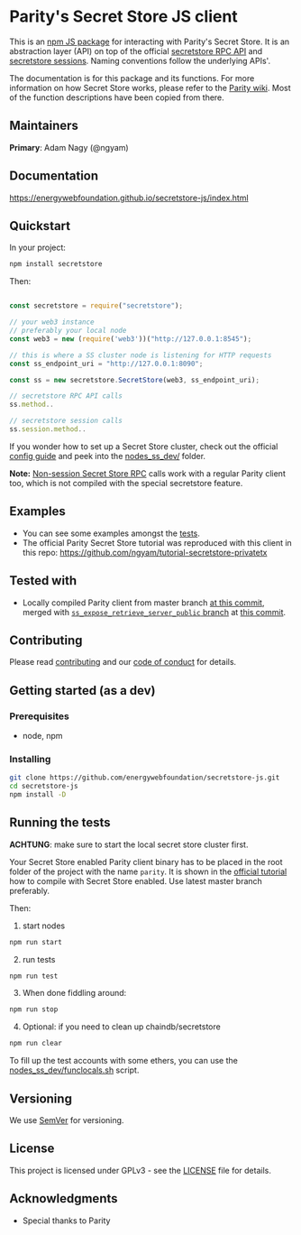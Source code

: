 # Parity's Secret Store JS client 
This is an [npm JS package](https://www.npmjs.com/package/secretstore) for interacting with Parity's Secret Store.
It is an abstraction layer (API) on top of the official 
[secretstore RPC API](https://wiki.parity.io/JSONRPC-secretstore-module) and
[secretstore sessions](https://wiki.parity.io/Secret-Store).
Naming conventions follow the underlying APIs'.

The documentation is for this package and its functions. For more information on 
how Secret Store works, please refer to the [Parity wiki](https://github.com/paritytech/wiki). 
Most of the function descriptions have been copied from there.

## Maintainers
**Primary**: Adam Nagy (@ngyam)

## Documentation

https://energywebfoundation.github.io/secretstore-js/index.html

## Quickstart

In your project:
```bash
npm install secretstore
```

Then:
```javascript

const secretstore = require("secretstore");

// your web3 instance
// preferably your local node
const web3 = new (require('web3'))("http://127.0.0.1:8545");

// this is where a SS cluster node is listening for HTTP requests
const ss_endpoint_uri = "http://127.0.0.1:8090";

const ss = new secretstore.SecretStore(web3, ss_endpoint_uri);

// secretstore RPC API calls
ss.method..

// secretstore session calls
ss.session.method..

```

If you wonder how to set up a Secret Store cluster, check out the official [config guide](https://wiki.parity.io/Secret-Store-Configuration) and peek into the [nodes_ss_dev/](./nodes_ss_dev/) folder.

**Note:** [Non-session Secret Store RPC](https://wiki.parity.io/JSONRPC-secretstore-module) calls work with a regular Parity client too, which is not compiled with the special secretstore feature.

## Examples

- You can see some examples amongst the [tests](test/secretstore.js).
- The official Parity Secret Store tutorial was reproduced with this client in this repo: https://github.com/ngyam/tutorial-secretstore-privatetx

## Tested with
- Locally compiled Parity client from master branch [at this commit](https://github.com/paritytech/parity-ethereum/commit/4fec2f2fc26c0daf95f4d91cbbf55eeca74888fe), merged with [`ss_expose_retrieve_server_public` branch](https://github.com/paritytech/parity-ethereum/tree/ss_expose_retrieve_server_public) at [this commit](https://github.com/paritytech/parity-ethereum/commit/7c9d2794b1ebd0212f51e2c4687241c7536e980d).

## Contributing

Please read [contributing](./CONTRIBUTING.md) and our [code of conduct](./CODE_OF_CONDUCT.md) for details.

## Getting started (as a dev)

### Prerequisites

 - node, npm

### Installing

```bash
git clone https://github.com/energywebfoundation/secretstore-js.git
cd secretstore-js
npm install -D
```

## Running the tests

**ACHTUNG**: make sure to start the local secret store cluster first.

Your Secret Store enabled Parity client binary has to be placed in the root folder of the project with the name `parity`. It is shown in the [official tutorial](https://wiki.parity.io/Secret-Store-Tutorial-1.html#1-enable-the-secret-store-feature-of-parity) how to compile with Secret Store enabled. Use latest master branch preferably.

Then:

1. start nodes

``` bash
npm run start
```

2. run tests 

```bash
npm run test
```

3. When done fiddling around:

```bash
npm run stop
```
4. Optional: if you need to clean up chaindb/secretstore

```bash
npm run clear
```

To fill up the test accounts with some ethers, you can use the [nodes_ss_dev/funclocals.sh](nodes_ss_dev/funclocals.sh) script.

## Versioning

We use [SemVer](http://semver.org/) for versioning.

## License

This project is licensed under GPLv3 - see the [LICENSE](./LICENSE) file for details.

## Acknowledgments

* Special thanks to Parity

